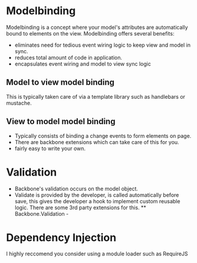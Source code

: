 # Modelbinding
Modelbinding is a concept where your model's attributes are automatically bound to elements on the view.  Modelbinding offers several benefits:
* eliminates need for tedious event wiring logic to keep view and model in sync.
* reduces total amount of code in application.
* encapsulates event wiring and model to view sync logic

## Model to view model binding
This is typically taken care of via a template library such as handlebars or mustache.

## View to model model binding
* Typically consists of binding a change events to form elements on page.  
* There are backbone extensions which can take care of this for you. 
* fairly easy to write your own.

# Validation
* Backbone's validation occurs on the model object.  
* Validate is provided by the developer, is called automatically before save, this gives the developer a hook to implement custom reusable logic.  There are some 3rd party extensions for this.
** Backbone.Validation - 

# Dependency Injection
I highly reccomend you consider using a module loader such as RequireJS
